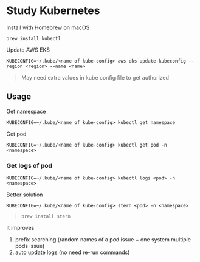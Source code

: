 # Study Kubernetes

Install with Homebrew on macOS

```
brew install kubectl
```

Update AWS EKS

```
KUBECONFIG=~/.kube/<name of kube-config> aws eks update-kubeconfig --region <region> --name <name>
```

> May need extra values in kube config file to get authorized

## Usage

Get namespace

```
KUBECONFIG=~/.kube/<name of kube-config> kubectl get namespace
```

Get pod

```
KUBECONFIG=~/.kube/<name of kube-config> kubectl get pod -n <namespace>
```

### Get logs of pod

```
KUBECONFIG=~/.kube/<name of kube-config> kubectl logs <pod> -n <namespace>
```

Better solution

```
KUBECONFIG=~/.kube/<name of kube-config> stern <pod> -n <namespace>
```

> `brew install stern`

It improves

1. prefix searching (random names of a pod issue + one system multiple pods issue)
2. auto update logs (no need re-run commands)
